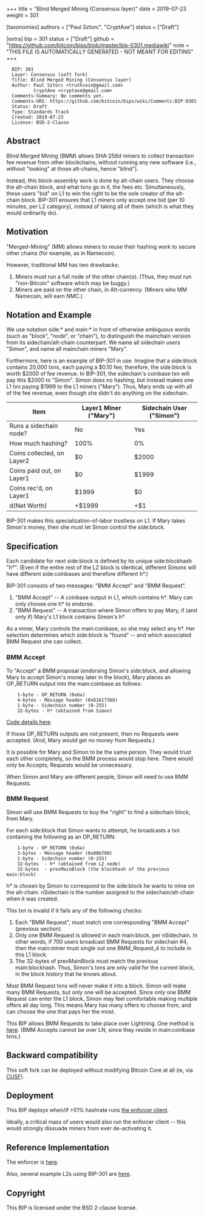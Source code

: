 
+++
title = "Blind Merged Mining (Consensus layer)"
date = 2019-07-23
weight = 301

[taxonomies]
authors = ["Paul Sztorc", "CryptAxe"]
status = ["Draft"]

[extra]
bip = 301
status = ["Draft"]
github = "https://github.com/bitcoin/bips/blob/master/bip-0301.mediawiki"
note = "THIS FILE IS AUTOMATICALLY GENERATED - NOT MEANT FOR EDITING"
+++

```
  BIP: 301
  Layer: Consensus (soft fork)
  Title: Blind Merged Mining (Consensus layer)
  Author: Paul Sztorc <truthcoin@gmail.com>
          CryptAxe <cryptaxe@gmail.com>
  Comments-Summary: No comments yet.
  Comments-URI: https://github.com/bitcoin/bips/wiki/Comments:BIP-0301
  Status: Draft
  Type: Standards Track
  Created: 2019-07-23
  License: BSD-2-Clause
```


<h2>Abstract</h2>


Blind Merged Mining (BMM) allows SHA-256d miners to collect transaction fee revenue from other blockchains, without running any new software (i.e., without "looking" at those alt-chains, hence "blind").

Instead, this block-assembly work is done by alt-chain users. They choose the alt-chain block, and what txns go in it, the fees etc. Simultaneously, these users "bid" on L1 to win the right to be the sole creator of the alt-chain block. BIP-301 ensures that L1 miners only accept one bid (per 10 minutes, per L2 category), instead of taking all of them (which is what they would ordinarily do).


<h2>Motivation</h2>


"Merged-Mining" (MM) allows miners to reuse their hashing work to secure other chains (for example, as in Namecoin).

However, traditional MM has two drawbacks:

1.  Miners must run a full node of the other chain(s). (Thus, they must run "non-Bitcoin" software which may be buggy.)
1.  Miners are paid on the other chain, in Alt-currency. (Miners who MM Namecoin, will earn NMC.)



<h2>Notation and Example</h2>


We use notation side:\* and main:\* in front of otherwise ambiguous words (such as "block", "node", or "chain"), to distinguish the mainchain version from its sidechain/alt-chain counterpart. We name all sidechain users "Simon", and name all mainchain miners "Mary".

Furthermore, here is an example of BIP-301 in use. Imagine that a side:block contains 20,000 txns, each paying a $0.10 fee; therefore, the side:block is worth $2000 of fee revenue. In BIP-301, the sidechain's coinbase txn will pay this $2000 to "Simon". Simon does no hashing, but instead makes one L1 txn paying $1999 to the L1 miners ("Mary"). Thus, Mary ends up with all of the fee revenue, even though she didn't do anything on the sidechain.



|Item|Layer1 Miner ("Mary")|Sidechain User ("Simon")|
|-|-|-|
|Runs a sidechain node?|No|Yes|
|How much hashing?|100%|0%|
|Coins collected, on Layer2|$0|$2000|
|Coins paid out, on Layer1|$0|$1999|
|Coins rec'd, on Layer1|$1999|$0|
|d(Net Worth)|+$1999|+$1|



BIP-301 makes this specialization-of-labor trustless on L1. If Mary takes Simon's money, then she must let Simon control the side:block.



<h2>Specification</h2>


Each candidate for next side:block is defined by its unique side:blockhash "h*". (Even if the entire rest of the L2 block is identical, different Simons will have different side:coinbases and therefore different h*.)

BIP-301 consists of two messages: "BMM Accept" and "BMM Request".

1.  "BMM Accept" -- A coinbase output in L1, which contains h*. Mary can only choose one h* to endorse.
1.  "BMM Request" -- A transaction where Simon offers to pay Mary, if (and only if) Mary's L1 block contains Simon's h*.


As a miner, Mary controls the main:coinbase, so she may select any h*. Her selection determines which side:block is "found" -- and which associated BMM Request she can collect.


<h3> BMM Accept  </h3>


To "Accept" a BMM proposal (endorsing Simon's side:block, and allowing Mary to accept Simon's money later in the block), Mary places an OP_RETURN output into the main:coinbase as follows:

```
    1-byte - OP_RETURN (0x6a)
    4-bytes - Message header (0xD1617368)
    1-byte - Sidechain number (0-255)
    32-bytes - h* (obtained from Simon)
```

<a href="https://github.com/LayerTwo-Labs/bip300301_messages/blob/dd26518ff9505ea9088436797171799f359d0076/src/lib.rs#L256-L268" target="_blank">Code details here</a>.

If these OP_RETURN outputs are not present, then no Requests were accepted. (And, Mary would get no money from Requests.)

It is possible for Mary and Simon to be the same person. They would trust each other completely, so the BMM process would stop here. There would only be Accepts; Requests would be unnecessary.

When Simon and Mary are different people, Simon will need to use BMM Requests.

<h3> BMM Request </h3>


Simon will use BMM Requests to buy the "right" to find a sidechain block, from Mary.

For each side:block that Simon wants to attempt, he broadcasts a txn containing the following as an OP_RETURN:

```
    1-byte - OP_RETURN (0x6a)
    3-bytes - Message header (0x00bf00)
    1-byte - Sidechain number (0-255)
    32-bytes  - h* (obtained from L2 node)
    32-bytes  - prevMainBlock (the blockhash of the previous main:block)
```

h* is chosen by Simon to correspond to the side:block he wants to mine on the alt-chain. nSidechain is the number assigned to the sidechain/alt-chain when it was created.

This txn is invalid if it fails any of the following checks:

1.  Each "BMM Request", must match one corresponding "BMM Accept" (previous section).
1.  Only one BMM Request is allowed in each main:block, per nSidechain. In other words, if 700 users broadcast BMM Requests for sidechain #4, then the main:miner must single out one BMM_Request_4 to include in this L1 block.
1.  The 32-bytes of prevMainBlock must match the previous main:blockhash. Thus, Simon's txns are only valid for the current block, in the block history that he knows about.



Most BMM Request txns will never make it into a block. Simon will make many BMM Requests, but only one will be accepted. Since only one BMM Request can enter the L1 block, Simon may feel comfortable making multiple offers all day long. This means Mary has many offers to choose from, and can choose the one that pays her the most.

This BIP allows BMM Requests to take place over Lightning. One method is <a href="https://www.drivechain.info/media/bmm-note/bmm-lightning/" target="_blank">here</a>. (BMM Accepts cannot be over LN, since they reside in main:coinbase txns.)


<h2>Backward compatibility</h2>


This soft fork can be deployed without modifying Bitcoin Core at all (ie, via <a href="https://bip300cusf.com/" target="_blank">CUSF</a>).


<h2>Deployment</h2>


This BIP deploys when/if >51% hashrate runs <a href="https://github.com/LayerTwo-Labs/bip300301_enforcer/" target="_blank">the enforcer client</a>.

Ideally, a critical mass of users would also run the enforcer client -- this would strongly dissuade miners from ever de-activating it.


<h2>Reference Implementation</h2>


The enforcer is <a href="https://github.com/LayerTwo-Labs/bip300301_enforcer/" target="_blank">here</a>.

Also, several example L2s using BIP-301 are <a href="https://releases.drivechain.info/" target="_blank">here</a>.


<h2>Copyright</h2>


This BIP is licensed under the BSD 2-clause license.
